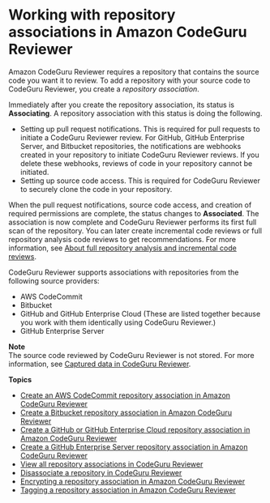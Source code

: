 # Working with repository associations in Amazon CodeGuru Reviewer<a name="working-with-repositories"></a>

Amazon CodeGuru Reviewer requires a repository that contains the source code you want it to review\. To add a repository with your source code to CodeGuru Reviewer, you create a *repository association*\. 



Immediately after you create the repository association, its status is **Associating**\. A repository association with this status is doing the following\. 
+ Setting up pull request notifications\. This is required for pull requests to initiate a CodeGuru Reviewer review\. For GitHub, GitHub Enterprise Server, and Bitbucket repositories, the notifications are webhooks created in your repository to initiate CodeGuru Reviewer reviews\. If you delete these webhooks, reviews of code in your repository cannot be initiated\. 
+ Setting up source code access\. This is required for CodeGuru Reviewer to securely clone the code in your repository\. 

When the pull request notifications, source code access, and creation of required permissions are complete, the status changes to **Associated**\. The association is now complete and CodeGuru Reviewer performs its first full scan of the repository\. You can later create incremental code reviews or full repository analysis code reviews to get recommendations\. For more information, see [About full repository analysis and incremental code reviews](repository-analysis-vs-pull-request.md)\.

 CodeGuru Reviewer supports associations with repositories from the following source providers: 
+  AWS CodeCommit 
+  Bitbucket 
+  GitHub and GitHub Enterprise Cloud \(These are listed together because you work with them identically using CodeGuru Reviewer\.\) 
+  GitHub Enterprise Server 

**Note**  
 The source code reviewed by CodeGuru Reviewer is not stored\. For more information, see [Captured data in CodeGuru Reviewer](data-protection.md#data-captured)\. 

**Topics**
+ [Create an AWS CodeCommit repository association in Amazon CodeGuru Reviewer](create-codecommit-association.md)
+ [Create a Bitbucket repository association in Amazon CodeGuru Reviewer](create-bitbucket-association.md)
+ [Create a GitHub or GitHub Enterprise Cloud repository association in Amazon CodeGuru Reviewer](create-github-association.md)
+ [Create a GitHub Enterprise Server repository association in Amazon CodeGuru Reviewer](create-github-enterprise-association.md)
+ [View all repository associations in CodeGuru Reviewer](repository-association-view-all.md)
+ [Disassociate a repository in CodeGuru Reviewer](disassociate-repository-association.md)
+ [Encrypting a repository association in Amazon CodeGuru Reviewer](encrypt-repository-association.md)
+ [Tagging a repository association in Amazon CodeGuru Reviewer](tag-repository-association.md)